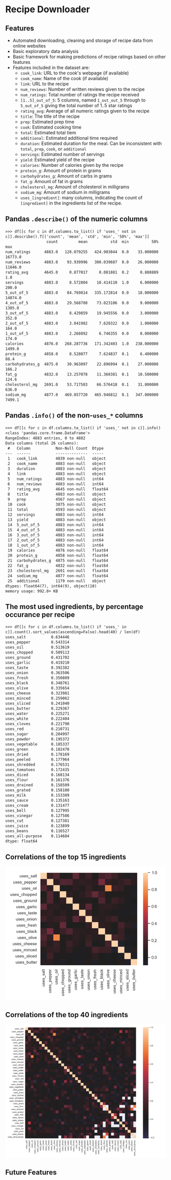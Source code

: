 # Recipe Downloader

## Features
- Automated downloading, cleaning and storage of recipe data from online websites
- Basic exploratory data analysis
- Basic framework for making predictions of recipe ratings based on other features
- Features included in the dataset are:
    - `cook_link`: URL to the cook's webpage (if available)
    - `cook_name`: Name of the cook (if available)
    - `link`: URL to the recipe
    - `num_reviews`: Number of written reviews given to the recipe
    - `num_ratings`: Total number of ratings the recipe received
    - `[1..5]_out_of_5`: 5 columns, named `1_out_out_5` through to `5_out_of_5` giving the total number of 1..5 star ratings
    - `rating_avg`: Average of all numeric ratings given to the recipe
    - `title`: The title of the recipe
    - `prep`: Estimated prep time
    - `cook`: Estimated cooking time
    - `total`: Estimated total tiem
    - `additional`: Estimated additional time required
    - `duration`: Estimated duration for the meal. Can be inconsistent with `total`, `prep`, `cook`, or `additional`
    - `servings`: Estimated number of servings
    - `yield`: Estimated yield of the recipe
    - `calories`: Number of calories given by the recipe
    - `protein_g`: Amount of protein in grams
    - `carbohydrates_g`: Amount of carbs in grams
    - `fat_g`: Amount of fat in grams
    - `cholesterol_mg`: Amount of cholesterol in milligrams
    - `sodium_mg`: Amount of sodium in milligrams
    - `uses_[ingredient]`: many columns, indicating the count of `[ingredient]` in the ingredients list of the recipe.

## Pandas `.describe()` of the numeric columns

```
>>> df[[c for c in df.columns.to_list() if 'uses_' not in c]].describe().T[['count', 'mean', 'std', 'min', '50%', 'max']]
                  count         mean          std  min          50%      max
num_ratings      4883.0   128.079255   424.903844  0.0    33.000000  16773.0
num_reviews      4883.0    93.939996   300.039687  0.0    26.000000  11846.0
rating_avg       4645.0     0.877017     0.081881  0.2     0.888889      1.0
servings         4883.0     8.572804    10.414110  1.0     6.000000    200.0
5_out_of_5       4883.0    84.769814   335.172814  0.0    18.000000  14874.0
4_out_of_5       4883.0    29.568708    73.023106  0.0     9.000000   1305.0
3_out_of_5       4883.0     8.429859    19.945556  0.0     3.000000    352.0
2_out_of_5       4883.0     3.041982     7.620322  0.0     1.000000    164.0
1_out_of_5       4883.0     2.268892     6.746355  0.0     0.000000    174.0
calories         4876.0   268.287736   171.342403  1.0   238.000000   1499.0
protein_g        4858.0     8.528077     7.624837  0.1     6.400000     88.4
carbohydrates_g  4875.0    30.963097    22.896994  0.1    27.000000    166.2
fat_g            4832.0    13.257078    11.360381  0.1    10.500000    124.6
cholesterol_mg   2691.0    53.717503    66.576418  0.1    31.000000    636.0
sodium_mg        4877.0   469.057720   465.946812  0.1   347.000000   7499.1
```

## Pandas `.info()` of the non-`uses_*` columns

```
>>> df[[c for c in df.columns.to_list() if 'uses_' not in c]].info()
<class 'pandas.core.frame.DataFrame'>
RangeIndex: 4883 entries, 0 to 4882
Data columns (total 26 columns):
 #   Column           Non-Null Count  Dtype  
---  ------           --------------  -----  
 1   cook_link        4839 non-null   object 
 2   cook_name        4883 non-null   object 
 3   duration         4883 non-null   object 
 4   link             4883 non-null   object 
 5   num_ratings      4883 non-null   int64  
 6   num_reviews      4883 non-null   int64  
 7   rating_avg       4645 non-null   float64
 8   title            4883 non-null   object 
 9   prep             4567 non-null   object 
 10  cook             3875 non-null   object 
 11  total            4593 non-null   object 
 12  servings         4883 non-null   int64  
 13  yield            4883 non-null   object 
 14  5_out_of_5       4883 non-null   int64  
 15  4_out_of_5       4883 non-null   int64  
 16  3_out_of_5       4883 non-null   int64  
 17  2_out_of_5       4883 non-null   int64  
 18  1_out_of_5       4883 non-null   int64  
 19  calories         4876 non-null   float64
 20  protein_g        4858 non-null   float64
 21  carbohydrates_g  4875 non-null   float64
 22  fat_g            4832 non-null   float64
 23  cholesterol_mg   2691 non-null   float64
 24  sodium_mg        4877 non-null   float64
 25  additional       1179 non-null   object 
dtypes: float64(7), int64(9), object(10)
memory usage: 992.0+ KB
```

## The most used ingredients, by percentage occurance per recipe
```
>>> df[[c for c in df.columns.to_list() if 'uses_' in c]].count().sort_values(ascending=False).head(40) / len(df)
uses_salt           0.634446
uses_pepper         0.543314
uses_oil            0.513619
uses_chopped        0.509113
uses_ground         0.431702
uses_garlic         0.419210
uses_taste          0.392382
uses_onion          0.363506
uses_fresh          0.350809
uses_black          0.348761
uses_olive          0.335654
uses_cheese         0.323981
uses_minced         0.259062
uses_sliced         0.241040
uses_butter         0.229367
uses_water          0.225271
uses_white          0.222404
uses_cloves         0.221790
uses_red            0.210731
uses_sugar          0.204997
uses_powder         0.195372
uses_vegetable      0.185337
uses_green          0.182470
uses_dried          0.178169
uses_peeled         0.177964
uses_shredded       0.176531
uses_tomatoes       0.172435
uses_diced          0.168134
uses_flour          0.161376
uses_drained        0.158509
uses_grated         0.158100
uses_milk           0.153389
uses_sauce          0.135163
uses_cream          0.131477
uses_bell           0.127995
uses_vinegar        0.127586
uses_cut            0.127381
uses_juice          0.123899
uses_beans          0.116527
uses_all-purpose    0.114684
dtype: float64

```

## Correlations of the top 15 ingredients
![heatmap_top_15.png](heatmap_top_15.png)

## Correlations of the top 40 ingredients
![heatmap_top_40.png](heatmap_top_40.png)


## Future Features
